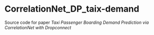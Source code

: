 # CorrelationNet_DP_taix-demand

Source code for paper *Taxi Passenger Boarding Demand Prediction via CorrelationNet with Dropconnect*
